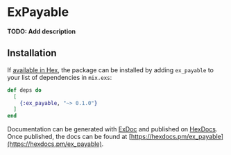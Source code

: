 # ExPayable

**TODO: Add description**

## Installation

If [available in Hex](https://hex.pm/docs/publish), the package can be installed
by adding `ex_payable` to your list of dependencies in `mix.exs`:

```elixir
def deps do
  [
    {:ex_payable, "~> 0.1.0"}
  ]
end
```

Documentation can be generated with [ExDoc](https://github.com/elixir-lang/ex_doc)
and published on [HexDocs](https://hexdocs.pm). Once published, the docs can
be found at [https://hexdocs.pm/ex_payable](https://hexdocs.pm/ex_payable).

